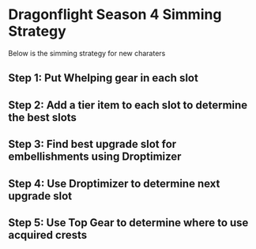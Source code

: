 # Dragonflight Season 4 Simming Strategy

Below is the simming strategy for new charaters

## Step 1: Put Whelping gear in each slot

## Step 2: Add a tier item to each slot to determine the best slots

## Step 3: Find best upgrade slot for embellishments using Droptimizer

## Step 4: Use Droptimizer to determine next upgrade slot

## Step 5: Use Top Gear to determine where to use acquired crests